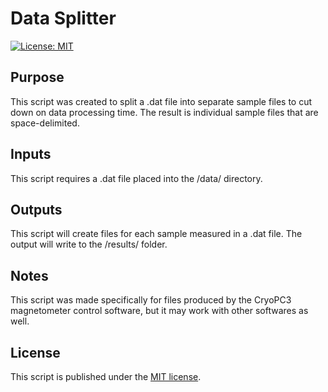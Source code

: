 # Data Splitter

[![License: MIT](https://img.shields.io/badge/License-MIT-yellow.svg)](LICENSE)

## Purpose

This script was created to split a .dat file into separate sample files to cut
down on data processing time. The result is individual sample files that are space-delimited.

## Inputs

This script requires a .dat file placed into the /data/ directory. 

## Outputs

This script will create files for each sample measured in a .dat file.
The output will write to the /results/ folder. 

## Notes

This script was made specifically for files produced by the CryoPC3 magnetometer control software,
but it may work with other softwares as well. 

## License

This script is published under the [MIT license](LICENSE.txt).